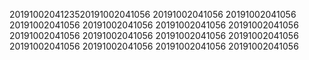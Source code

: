 2019100204123520191002041056
20191002041056
20191002041056
20191002041056
20191002041056
20191002041056
20191002041056
20191002041056
20191002041056
20191002041056
20191002041056
20191002041056
20191002041056
20191002041056
20191002041056
